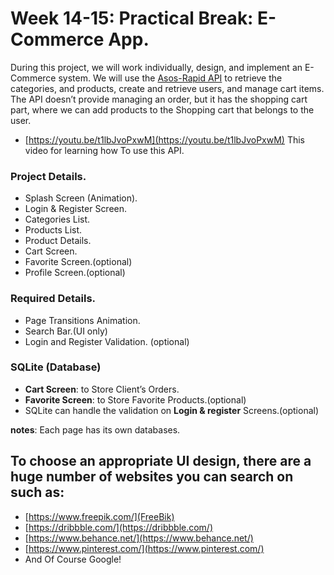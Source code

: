 # Week 14-15: Practical Break: E-Commerce App.

During this project, we will work individually, design, and implement an E-Commerce system. We will use the [Asos-Rapid API](https://rapidapi.com/apidojo/api/asos2/) to retrieve the categories, and products, create and retrieve users, and manage cart items. The API doesn’t provide managing an order, but it has the shopping cart part, where we can add products to the Shopping cart that belongs to the user.

- [https://youtu.be/t1lbJvoPxwM](https://youtu.be/t1lbJvoPxwM) This video for learning how To use this API.

### Project Details.

- Splash Screen (Animation).
- Login & Register Screen.
- Categories List.
- Products List.
- Product Details.
- Cart Screen.
- Favorite Screen.(optional)
- Profile Screen.(optional)

### Required Details.

- Page Transitions Animation.
- Search Bar.(UI only)
- Login and Register Validation. (optional)

### SQLite (Database)

- **Cart Screen**: to Store Client’s Orders.
- **Favorite Screen**: to Store Favorite Products.(optional)
- SQLite can handle the validation on **Login & register** Screens.(optional)

 **notes**: Each page has its own databases.

## To choose an appropriate UI design, there are a huge number of websites you can search on such as:

- [https://www.freepik.com/](FreeBik)
- [https://dribbble.com/](https://dribbble.com/)
- [https://www.behance.net/](https://www.behance.net/)
- [https://www.pinterest.com/](https://www.pinterest.com/)
- And Of Course Google!